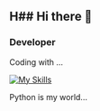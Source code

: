 ## H## Hi there 👋
 
### Developer

Coding with ...

[![My Skills](https://skillicons.dev/icons?i=js,python,apple,vscode)](https://skillicons.dev)

Python is my world...

